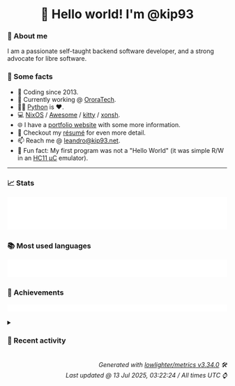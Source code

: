 <!-- README template, populated using this action:
     https://github.com/kip93/kip93/blob/main/.github/workflows/readme.yml. -->

<h1 align="center">👋 Hello world! I'm @kip93</h1> <!-- LOGIN => username -->

### 👤 About me

I am a passionate self-taught backend software developer, and a strong advocate for libre software.


### 💬 Some facts

* 📅 Coding since 2013.
* 💼 Currently working @ [OroraTech](https://ororatech.com/).
* 👨‍💻 [Python](https://github.com/search?q=user%3Akip93&l=python) is ❤️. <!-- LOGIN => username -->
* 💻 [NixOS](https://github.com/NixOS/) /
     [Awesome](https://github.com/awesomeWM/) /
     [kitty](https://github.com/kovidgoyal/kitty/) /
     [xonsh](https://github.com/xonsh/).
* 🌐 I have a [portfolio website](https://kip93.net/) with some more information.
* 📝 Checkout my [résumé](https://kip93.net/resume/) for even more detail.
* 📫 Reach me @ [leandro@kip93.net](mailto:leandro@kip93.net).
* 🎲 Fun fact: My first program was not a "Hello World" (it was simple R/W in an [HC11 µC](https://en.wikipedia.org/wiki/68HC11) emulator).


-----------------------------------------------------------------------------------------------------------------------


### 📈 Stats

![](./stats.svg)


### 📚 Most used languages <!-- by percentage, in decreasing order -->

![](./languages.svg)


### 🏅 Achievements

![](./achievements.svg)


<details> <!-- Last activity -->
<!-- Almost verbatim copy of https://github.com/lowlighter/metrics/blob/latest/source/templates/markdown/partials/activity.ejs, but restructured to be foldable. -->
<summary><h3>📰 Recent activity</h3></summary>

* 🌟 Starred [fablabnbg/inkscape-silhouette](https://github.com/fablabnbg/inkscape-silhouette)
  * *On 7 Jul 2025, 22:24:06*
* ➡️ Pushed 1 commit in [kip93/cp437-tools](https://github.com/kip93/cp437-tools) on branch `main`
  * [#e1a5f61](https://github.com/kip93/cp437-tools/commit/e1a5f61) Release 0.9.0
  * *On 29 Jun 2025, 01:12:39*
* ⏺️ Created new tag v0.9.0 in [kip93/cp437-tools](https://github.com/kip93/cp437-tools)
  * *On 29 Jun 2025, 01:12:38*
</details>


<h6 align="right"><em>
    Generated with <a href="https://github.com/lowlighter/metrics/tree/latest/">lowlighter/metrics v3.34.0</a> 🛠️<br> <!-- VERSION => MAJOR.minor.patch -->
    Last updated @ 13 Jul 2025, 03:22:24 / All times UTC ⌚ <!-- meta.generated => DD/MM/YYYY, hh:mm -->
</em></h6>
